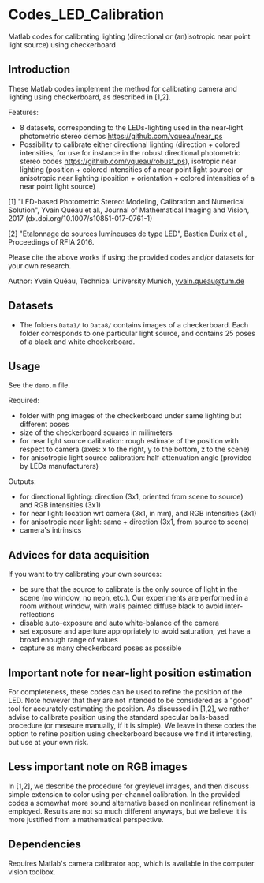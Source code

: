 # Codes_LED_Calibration
Matlab codes for calibrating lighting (directional or (an)isotropic near point light source) using checkerboard

## Introduction

These Matlab codes implement the method for calibrating camera and lighting using checkerboard, as described in [1,2]. 

Features:
- 8 datasets, corresponding to the LEDs-lighting used in the near-light photometric stereo demos https://github.com/yqueau/near_ps 
- Possibility to calibrate either directional lighting (direction + colored intensities, for use for instance in the robust directional photometric stereo codes https://github.com/yqueau/robust_ps), isotropic near lighting (position + colored intensities of a near point light source) or anisotropic near lighting (position + orientation + colored intensities of a near point light source)

[1] "LED-based Photometric Stereo: Modeling, Calibration and Numerical Solution", Yvain Quéau et al., Journal of Mathematical Imaging and Vision, 2017 (dx.doi.org/10.1007/s10851-017-0761-1) 

[2] "Etalonnage de sources lumineuses de type LED", Bastien Durix et al., Proceedings of RFIA 2016. 

Please cite the above works if using the provided codes and/or datasets for your own research. 

Author: Yvain Quéau, Technical University Munich, yvain.queau@tum.de 

## Datasets

- The folders `Data1/` to `Data8/` contains images of a checkerboard. Each folder corresponds to one particular light source, and contains 25 poses of a black and white checkerboard. 

## Usage

See the `demo.m` file.

Required:
- folder with png images of the checkerboard under same lighting but different poses 
- size of the checkerboard squares in milimeters
- for near light source calibration: rough estimate of the position with respect to camera (axes: x to the right, y to the bottom, z to the scene)
- for anisotropic light source calibration: half-attenuation angle (provided by LEDs manufacturers)

Outputs:
- for directional lighting: direction (3x1, oriented from scene to source) and RGB intensities (3x1) 
- for near light: location wrt camera (3x1, in mm), and RGB intensities (3x1)
- for anisotropic near light: same + direction (3x1, from source to scene)
- camera's intrinsics

## Advices for data acquisition

If you want to try calibrating your own sources:
- be sure that the source to calibrate is the only source of light in the scene (no window, no neon, etc.). Our experiments are performed in a room without window, with walls painted diffuse black to avoid inter-reflections
- disable auto-exposure and auto white-balance of the camera
- set exposure and aperture appropriately to avoid saturation, yet have a broad enough range of values
- capture as many checkerboard poses as possible

## Important note for near-light position estimation 

For completeness, these codes can be used to refine the position of the LED. Note however that they are not intended to be considered as a "good" tool for accurately estimating the position. As discussed in [1,2], we rather advise to calibrate position using the standard specular balls-based procedure (or measure manually, if it is simple). We leave in these codes the option to refine position using checkerboard because we find it interesting, but use at your own risk.   

## Less important note on RGB images 

In [1,2], we describe the procedure for greylevel images, and then discuss simple extension to color using per-channel calibration. In the provided codes a somewhat more sound alternative based on nonlinear refinement is employed. Results are not so much different anyways, but we believe it is more justified from a mathematical perspective.  

## Dependencies

Requires Matlab's camera calibrator app, which is available in the computer vision toolbox.




